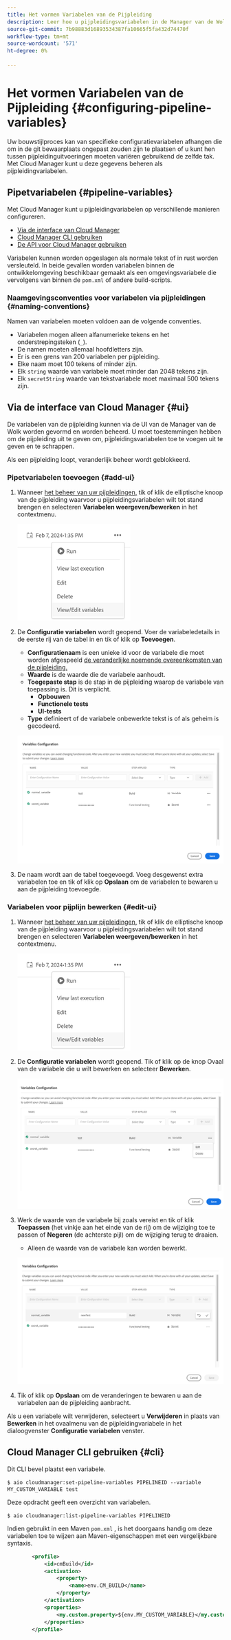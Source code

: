 ```yaml
---
title: Het vormen Variabelen van de Pijpleiding
description: Leer hoe u pijpleidingsvariabelen in de Manager van de Wolk kunt gebruiken om specifieke configuratievariabelen voor uw bouwstijl te beheren.
source-git-commit: 7b98883d16893534387fa10665f5fa432d74470f
workflow-type: tm+mt
source-wordcount: '571'
ht-degree: 0%

---
```



# Het vormen Variabelen van de Pijpleiding {#configuring-pipeline-variables}

Uw bouwstijlproces kan van specifieke configuratievariabelen afhangen die om in de git bewaarplaats ongepast zouden zijn te plaatsen of u kunt hen tussen pijpleidinguitvoeringen moeten variëren gebruikend de zelfde tak. Met Cloud Manager kunt u deze gegevens beheren als pijpleidingvariabelen.

## Pipetvariabelen {#pipeline-variables}

Met Cloud Manager kunt u pijpleidingvariabelen op verschillende manieren configureren.

* [Via de interface van Cloud Manager](#ui)
* [Cloud Manager CLI gebruiken](#cli)
* [De API voor Cloud Manager gebruiken](https://developer.adobe.com/experience-cloud/cloud-manager/reference/api/#tag/Variables/operation/getPipelineVariables)

Variabelen kunnen worden opgeslagen als normale tekst of in rust worden versleuteld. In beide gevallen worden variabelen binnen de ontwikkelomgeving beschikbaar gemaakt als een omgevingsvariabele die vervolgens van binnen de `pom.xml` of andere build-scripts.

### Naamgevingsconventies voor variabelen via pijpleidingen {#naming-conventions}

Namen van variabelen moeten voldoen aan de volgende conventies.

* Variabelen mogen alleen alfanumerieke tekens en het onderstrepingsteken (`_`).
* De namen moeten allemaal hoofdletters zijn.
* Er is een grens van 200 variabelen per pijpleiding.
* Elke naam moet 100 tekens of minder zijn.
* Elk `string` waarde van variabele moet minder dan 2048 tekens zijn.
* Elk `secretString` waarde van tekstvariabele moet maximaal 500 tekens zijn.

## Via de interface van Cloud Manager {#ui}

De variabelen van de pijpleiding kunnen via de UI van de Manager van de Wolk worden gevormd en worden beheerd. U moet toestemmingen hebben om de pijpleiding uit te geven om, pijpleidingsvariabelen toe te voegen uit te geven en te schrappen.

Als een pijpleiding loopt, veranderlijk beheer wordt geblokkeerd.

### Pipetvariabelen toevoegen {#add-ui}

1. Wanneer [het beheer van uw pijpleidingen,](/help/implementing/cloud-manager/configuring-pipelines/managing-pipelines.md) tik of klik de elliptische knoop van de pijpleiding waarvoor u pijpleidingsvariabelen wilt tot stand brengen en selecteren **Variabelen weergeven/bewerken** in het contextmenu.

   ![Pijplijnvariabelen weergeven/bewerken](/help/implementing/cloud-manager/assets/pipeline-variables-view-edit.png)

1. De **Configuratie variabelen** wordt geopend. Voer de variabeledetails in de eerste rij van de tabel in en tik of klik op **Toevoegen**.

   * **Configuratienaam** is een unieke id voor de variabele die moet worden afgespeeld [de veranderlijke noemende overeenkomsten van de pijpleiding.](#naming-conventions)
   * **Waarde** is de waarde die de variabele aanhoudt.
   * **Toegepaste stap** is de stap in de pijpleiding waarop de variabele van toepassing is. Dit is verplicht.
      * **Opbouwen**
      * **Functionele tests**
      * **UI-tests**
   * **Type** definieert of de variabele onbewerkte tekst is of als geheim is gecodeerd.

   ![Variabele toevoegen](/help/implementing/cloud-manager/assets/pipeline-variables-add-variable.png)

1. De naam wordt aan de tabel toegevoegd. Voeg desgewenst extra variabelen toe en tik of klik op **Opslaan** om de variabelen te bewaren u aan de pijpleiding toevoegde.

### Variabelen voor pijplijn bewerken {#edit-ui}

1. Wanneer [het beheer van uw pijpleidingen,](/help/implementing/cloud-manager/configuring-pipelines/managing-pipelines.md) tik of klik de elliptische knoop van de pijpleiding waarvoor u pijpleidingsvariabelen wilt tot stand brengen en selecteren **Variabelen weergeven/bewerken** in het contextmenu.

   ![Pijplijnvariabelen weergeven/bewerken](/help/implementing/cloud-manager/assets/pipeline-variables-view-edit.png)

1. De **Configuratie variabelen** wordt geopend. Tik of klik op de knop Ovaal van de variabele die u wilt bewerken en selecteer **Bewerken**.

   ![Variabele bewerken](/help/implementing/cloud-manager/assets/pipeline-variables-edit.png)

1. Werk de waarde van de variabele bij zoals vereist en tik of klik **Toepassen** (het vinkje aan het einde van de rij) om de wijziging toe te passen of **Negeren** (de achterste pijl) om de wijziging terug te draaien.

   * Alleen de waarde van de variabele kan worden bewerkt.

   ![Een variabele bewerken](/help/implementing/cloud-manager/assets/pipeline-variables-edit-save.png)

1. Tik of klik op **Opslaan** om de veranderingen te bewaren u aan de variabelen aan de pijpleiding aanbracht.

Als u een variabele wilt verwijderen, selecteert u **Verwijderen** in plaats van **Bewerken** in het ovaalmenu van de pijpleidingvariabele in het dialoogvenster **Configuratie variabelen** venster.

## Cloud Manager CLI gebruiken {#cli}

Dit CLI bevel plaatst een variabele.

```shell
$ aio cloudmanager:set-pipeline-variables PIPELINEID --variable MY_CUSTOM_VARIABLE test
```

Deze opdracht geeft een overzicht van variabelen.

```shell
$ aio cloudmanager:list-pipeline-variables PIPELINEID
```

Indien gebruikt in een Maven `pom.xml` , is het doorgaans handig om deze variabelen toe te wijzen aan Maven-eigenschappen met een vergelijkbare syntaxis.

```xml
        <profile>
            <id>cmBuild</id>
            <activation>
                <property>
                    <name>env.CM_BUILD</name>
                </property>
            </activation>
            <properties>
                <my.custom.property>${env.MY_CUSTOM_VARIABLE}</my.custom.property> 
            </properties>
        </profile>
```
